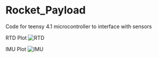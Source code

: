 # Rocket_Payload
Code for teensy 4.1 microcontroller to interface with sensors 

RTD Plot 
![RTD](https://user-images.githubusercontent.com/33404359/129466314-57a25dff-04ac-4b12-a2e5-0d62709d1a2e.png)

IMU Plot
![IMU](https://user-images.githubusercontent.com/33404359/129466318-3caf3865-e490-49bf-abdf-7a6afd889aee.png)

